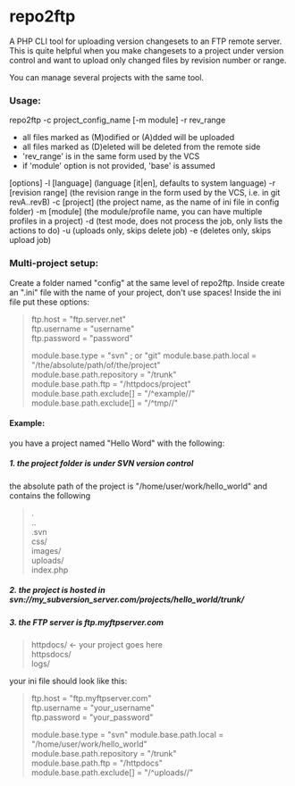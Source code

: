 # repo2ftp

A PHP CLI tool for uploading version changesets to an FTP remote server. This is quite helpful when you make changesets to a project under version control and want to upload only changed files by revision number or range.

You can manage several projects with the same tool.


### Usage: 

repo2ftp -c project_config_name [-m module] -r rev_range

- all files marked as (M)odified or (A)dded will be uploaded
- all files marked as (D)eleted will be deleted from the remote side
- 'rev_range' is in the same form used by the VCS
- if 'module' option is not provided, 'base' is assumed

[options]
-l [language]           (language [it|en], defaults to system language)
-r [revision range]     (the revision range in the form used by the VCS, i.e. in git revA..revB)
-c [project]            (the project name, as the name of ini file in config folder)
-m [module]             (the module/profile name, you can have multiple profiles in a project)
-d                      (test mode, does not process the job, only lists the actions to do)
-u                      (uploads only, skips delete job)
-e                      (deletes only, skips upload job)

### Multi-project setup:

Create a folder named "config" at the same level of repo2ftp. Inside create an ".ini" file with the name of your project, don't use spaces! Inside the ini file put these options:

> ftp.host = "ftp.server.net"  
> ftp.username = "username"  
> ftp.password = "password"  
>  
> module.base.type = "svn" ; or "git"
> module.base.path.local = "/the/absolute/path/of/the/project"  
> module.base.path.repository = "/trunk"  
> module.base.path.ftp = "/httpdocs/project"  
> module.base.path.exclude[] = "/^example\//"  
> module.base.path.exclude[] = "/^tmp\//"  

#### Example:

you have a project named "Hello Word" with the following:

##### 1. the project folder is under SVN version control

the absolute path of the project is "/home/user/work/hello_world" and contains the following

> .  
> ..  
> .svn  
> css/  
> images/  
> uploads/  
> index.php  


##### 2. the project is hosted in svn://my_subversion_server.com/projects/hello_world/trunk/

##### 3. the FTP server is ftp.myftpserver.com

> httpdocs/ <- your project goes here  
> httpsdocs/  
> logs/  


your ini file should look like this:

> ftp.host = "ftp.myftpserver.com"  
> ftp.username = "your_username"  
> ftp.password = "your_password"  
>  
> module.base.type = "svn"
> module.base.path.local = "/home/user/work/hello_world"  
> module.base.path.repository = "/trunk"  
> module.base.path.ftp = "/httpdocs"  
> module.base.path.exclude[] = "/^uploads\//"  
